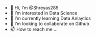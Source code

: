 - 👋 Hi, I’m @Shreyas285
- 👀 I’m interested in Data Science
- 🌱 I’m currently learning Data Anlaytics
- 💞️ I’m looking to collaborate on Github
- 📫 How to reach me ...

<!---
Shreyas285/Shreyas285 is a ✨ special ✨ repository because its `README.md` (this file) appears on your GitHub profile.
You can click the Preview link to take a look at your changes.
--->
